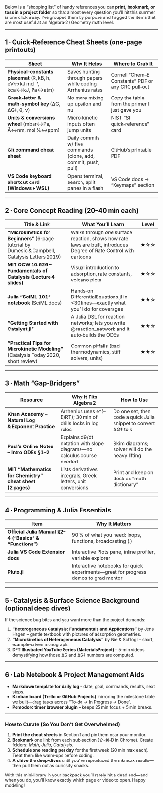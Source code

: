 Below is a “shopping list” of handy references you can **print, bookmark, or toss in a project folder** so that almost every question you’ll hit this summer is one click away. I’ve grouped them by purpose and flagged the items that are most useful at an Algebra‑2 / Geometry math level.



------





## **1 · Quick‑Reference Cheat Sheets (one‑page printouts)**



| **Sheet**                                                    | **Why It Helps**                                             | **Where to Grab It**                               |
| ------------------------------------------------------------ | ------------------------------------------------------------ | -------------------------------------------------- |
| **Physical‑constants placemat** (R, kB, h, eV↔kJ mol⁻¹, kcal↔kJ, Pa↔atm) | Saves hunting through papers while coding Arrhenius rates    | Cornell “Chem–E Constants” PDF or any CRC pull‑out |
| **Greek‑letter & math‑symbol key** (ΔG, ΔG‡, θ, ν)           | No more mixing up upsilon and nu                             | Copy the table from the primer I just gave you     |
| **Units & conversions wheel** (mbar↔Pa, Å↔nm, mol %↔ppm)     | Micro‑kinetic inputs often jump units                        | NIST “SI quick‑reference” card                     |
| **Git command cheat sheet**                                  | Daily commits w/ five commands (clone, add, commit, push, pull) | GitHub’s printable PDF                             |
| **VS Code keyboard shortcut card (Windows + WSL)**           | Opens terminal, search, split panes in a flash               | VS Code docs → “Keymaps” section                   |



------





## **2 · Core Concept Reading (20–40 min each)**



| **Title & Link**                                             | **What You’ll Learn**                                        | **Level** |
| ------------------------------------------------------------ | ------------------------------------------------------------ | --------- |
| **“Microkinetics for Beginners”** (6‑page tutorial by Dumesic & Campbell, Catalysis Letters 2019) | Walks through *one* surface reaction, shows how rate laws are built, introduces Degree of Rate Control with cartoons | ★☆☆       |
| **MIT OCW 10.626 – Fundamentals of Catalysis (Lecture 4 slides)** | Visual introduction to adsorption, rate constants, volcano plots | ★☆☆       |
| **Julia “SciML 101” notebook** (SciML docs)                  | Hands‑on DifferentialEquations.jl in <30 lines—exactly what you’ll do for coverages | ★★☆       |
| **“Getting Started with Catalyst.jl”**                       | A Julia DSL for reaction networks; lets you write @reaction_network and it auto‑builds the ODEs | ★★☆       |
| **“Practical Tips for Microkinetic Modeling”** (Catalysis Today 2020, short review) | Common pitfalls (bad thermodynamics, stiff solvers, units)   | ★★☆       |



------





## **3 · Math “Gap‑Bridgers”**



| **Resource**                                              | **Why It Fits Algebra 2**                                    | **How to Use**                                               |
| --------------------------------------------------------- | ------------------------------------------------------------ | ------------------------------------------------------------ |
| **Khan Academy – Natural Log & Exponent Practice**        | Arrhenius uses e^(–E/RT); 30 min of drills locks in log rules | Do one set, then code a quick Julia snippet to convert ΔG‡ to k |
| **Paul’s Online Notes – Intro ODEs §1–2**                 | Explains dθ/dt notation with slope diagrams—no calculus course needed | Skim diagrams; solver will do the heavy lifting              |
| **MIT “Mathematics for Chemistry” cheat sheet (2 pages)** | Lists derivatives, integrals, Greek letters, unit conversions | Print and keep on desk as “math dictionary”                  |



------





## **4 · Programming & Julia Essentials**



| **Item**                                                | **Why It Matters**                                           |
| ------------------------------------------------------- | ------------------------------------------------------------ |
| **Official Julia Manual §2–4 (“Basics” & “Functions”)** | 90 % of what you need: loops, functions, broadcasting (.)    |
| **Julia VS Code Extension docs**                        | Interactive Plots pane, inline profiler, variable explorer   |
| **Pluto.jl**                                            | Interactive notebooks for quick experiments—great for progress demos to grad mentor |



------





## **5 · Catalysis & Surface Science Background (optional deep dives)**





If the science bug bites and you want more than the project demands:



1. **“Heterogeneous Catalysis: Fundamentals and Applications”** by Jens Hagen – gentle textbook with pictures of adsorption geometries.
2. **“Microkinetics of Heterogeneous Catalysis”** by Nie & Schlögl – short, example‑driven monograph.
3. **DFT Illustrated YouTube Series (MaterialsProject)** – 5‑min videos demystifying how those ΔG and ΔG‡ numbers are computed.





------





## **6 · Lab Notebook & Project Management Aids**





- **Markdown template for daily log** – date, goal, commands, results, next steps.
- **Kanban board (Trello or GitHub Projects)** mirroring the milestone table we built—drag tasks across “To‑do → In Progress → Done”.
- **Pomodoro timer browser plugin** – keeps 25 min focus + 5 min breaks.





------





### **How to Curate (So You Don’t Get Overwhelmed)**





1. **Print the cheat sheets** in Section 1 and pin them near your monitor.
2. **Bookmark** one link from each sub‑section (⇧‑⌘‑D in Chrome). Create folders: *Math*, *Julia*, *Catalysis*.
3. **Schedule one reading per day** for the first week (20 min max each). Treat them like warm‑ups before coding.
4. **Archive the deep‑dives** until you’ve reproduced the mkmcxx results—then pull them out as curiosity snacks.





With this mini‑library in your backpack you’ll rarely hit a dead end—and when you do, you’ll know exactly which page or video to open. Happy modeling!